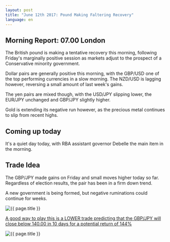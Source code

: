 ```yaml
---
layout: post
title: "June 12th 2017: Pound Making Faltering Recovery"
language: en
---
```

## Morning Report: 07.00 London

The British pound is making a tentative recovery this morning, following Friday's marginally positive session as markets adjust to the prospect of a Conservative minority government. 

Dollar pairs are generally positive this morning, with the GBP/USD one of the top performing currencies in a slow morning. The NZD/USD is lagging however, reversing a small amount of last week's gains. 

The yen pairs are mixed though, with the USD/JPY slipping lower, the EUR/JPY unchanged and GBP/JPY slightly higher. 

Gold is extending its negative run however, as the precious metal continues to slip from recent highs.

## Coming up today

It's a quiet day today, with RBA assistant governor Debelle the main item in the morning. 

## Trade Idea

The GBP/JPY made gains on Friday and small moves higher today so far. Regardless of election results, the pair has been in a firm down trend. 

A new government is being formed, but negative ruminations could continue for weeks.

<img class="post-image" src="{{ site.url }}/images/2017-06-12_07-17-12.jpg" alt="{{ page.title }}" title="{{ page.title }}">

<a href="%LINK%%?currency=GBP&market=forex&underlying=frxGBPJPY&formname=higherlower&duration_amount=10&duration_units=d&amount=10&amount_type=payout&expiry_type=duration&barrier=140" target="_blank">A good way to play this is a LOWER trade predicting that the GBP/JPY will close below 140.00 in 10 days for a potential return of 144%</a>

<img class="post-image" src="{{ site.url }}/images/2017-06-12_07-18-50.jpg" alt="{{ page.title }}" title="{{ page.title }}">